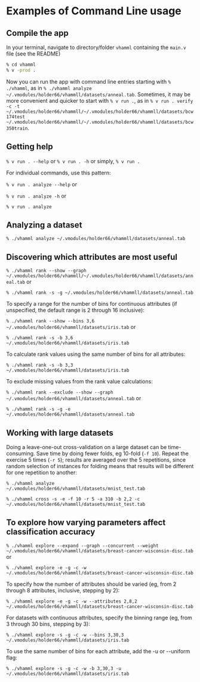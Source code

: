 # Examples of Command Line usage

## Compile the app
In your terminal, navigate to directory/folder `vhamml` containing the `main.v` file
(see the README)
```sh
% cd vhamml
% v -prod .
```

Now you can run the app with command line entries starting with `% ./vhamml`, 
as in `% ./vhamml analyze ~/.vmodules/holder66/vhammll/datasets/anneal.tab`.
Sometimes, it may be more convenient and quicker to start with `% v run .`, as in
`% v run . verify -c -t ~/.vmodules/holder66/vhammll/~/.vmodules/holder66/vhammll/datasets/bcw174test ~/.vmodules/holder66/vhammll/~/.vmodules/holder66/vhammll/datasets/bcw350train`.

## Getting help
`% v run . --help` or
`% v run . -h` or simply, 
`% v run .`

For individual commands, use this pattern:

`% v run . analyze --help` or

`% v run . analyze -h` or 

`% v run . analyze`

## Analyzing a dataset
`% ./vhamml analyze ~/.vmodules/holder66/vhammll/datasets/anneal.tab`

## Discovering which attributes are most useful
`% ./vhamml rank --show --graph ~/.vmodules/holder66/vhammll/~/.vmodules/holder66/vhammll/datasets/anneal.tab` or

`% ./vhamml rank -s -g ~/.vmodules/holder66/vhammll/datasets/anneal.tab`

To specify a range for the number of bins for continuous attributes (if unspecified, the default range is 2 through 16 inclusive):

`% ./vhamml rank --show --bins 3,6 ~/.vmodules/holder66/vhammll/datasets/iris.tab` or 

`% ./vhamml rank -s -b 3,6 ~/.vmodules/holder66/vhammll/datasets/iris.tab`

To calculate rank values using the same number of bins for all attributes:

`% ./vhamml rank -s -b 3,3 ~/.vmodules/holder66/vhammll/datasets/iris.tab`

To exclude missing values from the rank value calculations:

`% ./vhamml rank --exclude --show --graph ~/.vmodules/holder66/vhammll/datasets/anneal.tab` or 

`% ./vhamml rank -s -g -e ~/.vmodules/holder66/vhammll/datasets/anneal.tab`

## Working with large datasets
Doing a leave-one-out cross-validation on a large dataset can be time-consuming. Save time by doing fewer folds, eg 10-fold (`-f 10`). Repeat the exercise 5 times (`-r 5`); results are averaged over the 5 repetitions, since random selection of instances for folding means that results will be different for one repetition to another:

`% ./vhamml analyze ~/.vmodules/holder66/vhammll/datasets/mnist_test.tab`

`% ./vhamml cross -s -e -f 10 -r 5 -a 310 -b 2,2 -c ~/.vmodules/holder66/vhammll/datasets/mnist_test.tab`

## To explore how varying parameters affect classification accuracy
`% ./vhamml explore --expand --graph --concurrent --weight ~/.vmodules/holder66/vhammll/datasets/breast-cancer-wisconsin-disc.tab` or

`% ./vhamml explore -e -g -c -w ~/.vmodules/holder66/vhammll/datasets/breast-cancer-wisconsin-disc.tab`

To specify how the number of attributes should be varied (eg, from 2 through 8 attributes, inclusive, stepping by 2):

`% ./vhamml explore -e -g -c -w --attributes 2,8,2 ~/.vmodules/holder66/vhammll/datasets/breast-cancer-wisconsin-disc.tab`

For datasets with continuous attributes, specify the binning range (eg, from 3 through 30 bins, stepping by 3):

`% ./vhamml explore -s -g -c -w --bins 3,30,3 ~/.vmodules/holder66/vhammll/datasets/iris.tab`

To use the same number of bins for each attribute, add the -u or --uniform flag:

`% ./vhamml explore -s -g -c -w -b 3,30,3 -u ~/.vmodules/holder66/vhammll/datasets/iris.tab`
